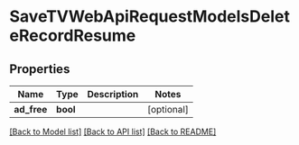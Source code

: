 # SaveTVWebApiRequestModelsDeleteRecordResume

## Properties
Name | Type | Description | Notes
------------ | ------------- | ------------- | -------------
**ad_free** | **bool** |  | [optional] 

[[Back to Model list]](../README.md#documentation-for-models) [[Back to API list]](../README.md#documentation-for-api-endpoints) [[Back to README]](../README.md)


